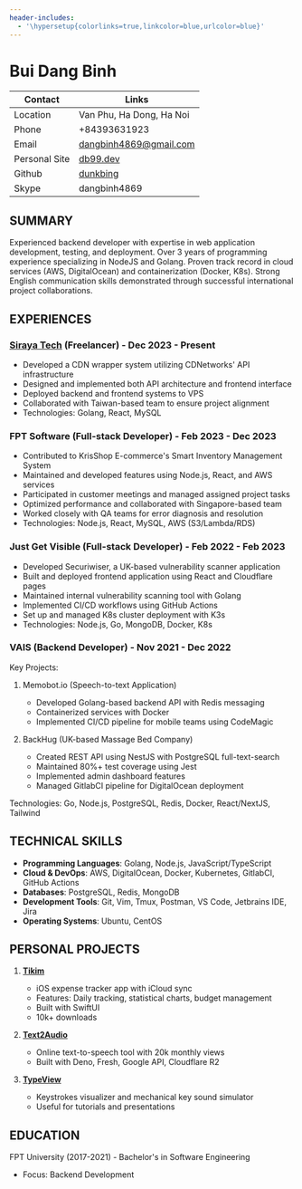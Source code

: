 ```yaml
---
header-includes:
  - '\hypersetup{colorlinks=true,linkcolor=blue,urlcolor=blue}'
---
```


# Bui Dang Binh

| **Contact**       | **Links**                                       |
|------------------|------------------------------------------------|
| Location         | Van Phu, Ha Dong, Ha Noi                        |
| Phone            | +84393631923                                    |
| Email            | dangbinh4869@gmail.com                          |
| Personal Site    | [db99.dev](https://db99.dev)                    |
| Github           | [dunkbing](https://github.com/dunkbing)         |
| Skype            | dangbinh4869                                    |

## SUMMARY
Experienced backend developer with expertise in web application development, testing, and deployment. Over 3 years of programming experience specializing in NodeJS and Golang. Proven track record in cloud services (AWS, DigitalOcean) and containerization (Docker, K8s). Strong English communication skills demonstrated through successful international project collaborations.

## EXPERIENCES

### [Siraya Tech](https://sirayatech.com/) (Freelancer) - Dec 2023 - Present
- Developed a CDN wrapper system utilizing CDNetworks' API infrastructure
- Designed and implemented both API architecture and frontend interface
- Deployed backend and frontend systems to VPS
- Collaborated with Taiwan-based team to ensure project alignment
- Technologies: Golang, React, MySQL

### FPT Software (Full-stack Developer) - Feb 2023 - Dec 2023
- Contributed to KrisShop E-commerce's Smart Inventory Management System
- Maintained and developed features using Node.js, React, and AWS services
- Participated in customer meetings and managed assigned project tasks
- Optimized performance and collaborated with Singapore-based team
- Worked closely with QA teams for error diagnosis and resolution
- Technologies: Node.js, React, MySQL, AWS (S3/Lambda/RDS)

### Just Get Visible (Full-stack Developer) - Feb 2022 - Feb 2023
- Developed Securiwiser, a UK-based vulnerability scanner application
- Built and deployed frontend application using React and Cloudflare pages
- Maintained internal vulnerability scanning tool with Golang
- Implemented CI/CD workflows using GitHub Actions
- Set up and managed K8s cluster deployment with K3s
- Technologies: Node.js, Go, MongoDB, Docker, K8s

### VAIS (Backend Developer) - Nov 2021 - Dec 2022
Key Projects:
1. Memobot.io (Speech-to-text Application)
   - Developed Golang-based backend API with Redis messaging
   - Containerized services with Docker
   - Implemented CI/CD pipeline for mobile teams using CodeMagic

2. BackHug (UK-based Massage Bed Company)
   - Created REST API using NestJS with PostgreSQL full-text-search
   - Maintained 80%+ test coverage using Jest
   - Implemented admin dashboard features
   - Managed GitlabCI pipeline for DigitalOcean deployment

Technologies: Go, Node.js, PostgreSQL, Redis, Docker, React/NextJS, Tailwind

## TECHNICAL SKILLS
- **Programming Languages**: Golang, Node.js, JavaScript/TypeScript
- **Cloud & DevOps**: AWS, DigitalOcean, Docker, Kubernetes, GitlabCI, GitHub Actions
- **Databases**: PostgreSQL, Redis, MongoDB
- **Development Tools**: Git, Vim, Tmux, Postman, VS Code, Jetbrains IDE, Jira
- **Operating Systems**: Ubuntu, CentOS

## PERSONAL PROJECTS

1. **[Tikim](https://apps.apple.com/app/tikim/id6727017255)**
   - iOS expense tracker app with iCloud sync
   - Features: Daily tracking, statistical charts, budget management
   - Built with SwiftUI
   - 10k+ downloads

2. **[Text2Audio](https://text2audio.cc)**
   - Online text-to-speech tool with 20k monthly views
   - Built with Deno, Fresh, Google API, Cloudflare R2

3. **[TypeView](https://typeview.db99.dev)**
   - Keystrokes visualizer and mechanical key sound simulator
   - Useful for tutorials and presentations

## EDUCATION
FPT University (2017-2021) - Bachelor's in Software Engineering
- Focus: Backend Development
